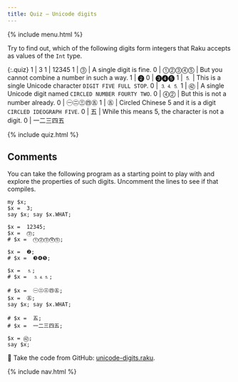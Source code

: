 ```yaml
---
title: Quiz — Unicode digits
---
```


{% include menu.html %}

Try to find out, which of the following digits form integers that Raku accepts as values of the `Int` type.

{:.quiz}
1 | 3
1 | 12345
1 | ⓷ | A single digit is fine.
0 | ⓵⓶⓷⓸⓹ | But you cannot combine a number in such a way.
1 | ❷
0 | ❸❹❺
1 | ⒌ | This is a single Unicode character `DIGIT FIVE FULL STOP`.
0 | ⒊⒋⒌
1 | ㊷ | A single Unicode digit named `CIRCLED NUMBER FOURTY TWO`.
0 | ⓸⓶ | But this is not a number already.
0 | ㊀㊁㊂㊃㊄
1 | ㊄ | Circled Chinese 5 and it is a digit `CIRCLED IDEOGRAPH FIVE`.
0 | 五 | While this means 5, the character is not a digit.
0 | 一二三四五

{% include quiz.html %}

## Comments

You can take the following program as a starting point to play with and explore the properties of such digits. Uncomment the lines to see if that compiles.

    my $x;
    $x =  3;
    say $x; say $x.WHAT;

    $x =  12345;
    $x =  ⓷;
    # $x =  ⓵⓶⓷⓸⓹;

    $x =  ❷;
    # $x =  ❸❹❺;

    $x =  ⒌;
    # $x =  ⒊⒋⒌;

    # $x =  ㊀㊁㊂㊃㊄;
    $x =  ㊄;
    say $x; say $x.WHAT;

    # $x =  五;
    # $x =  一二三四五;

    $x = ㊷;
    say $x;

🦋 Take the code from GitHub: [unicode-digits.raku](https://github.com/ash/raku-course/blob/master/essentials/numbers/integers/quiz2/unicode-digits.raku).

{% include nav.html %}

